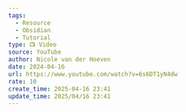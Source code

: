 ```yaml
---
tags:
  - Resource
  - Obsidian
  - Tutorial
type: 📺 Video
source: YouTube
author: Nicole van der Hoeven
date: 2024-04-16
url: https://www.youtube.com/watch?v=6s6DT1yN4dw
rate: 10
create_time: 2025-04-16 23:41
update_time: 2025/04/16 23:41
---
```

